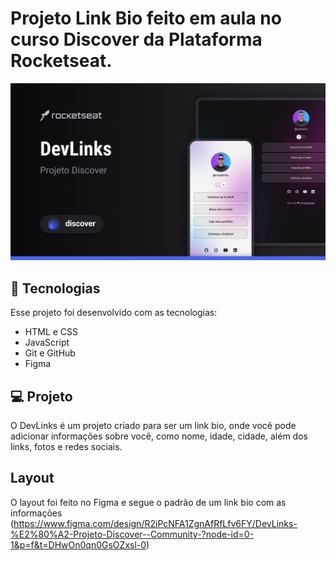 <h1 >Projeto Link Bio feito em aula no curso Discover da Plataforma Rocketseat.</h1>

<img src='/assets/Cover.png'>

## :rocket: Tecnologias
Esse projeto foi desenvolvido com as tecnologias:
<ul>
<li>HTML e CSS</li>
<li>JavaScript</li>
<li>Git e GitHub</li>
<li>Figma</li>
</ul>

## :computer: Projeto

O DevLinks é um projeto criado para ser um link bio, onde você pode adicionar informações sobre você, como nome, idade, cidade, além dos links, fotos e redes sociais.

## Layout
O layout foi feito no Figma e segue o padrão de um link bio com as informações (https://www.figma.com/design/R2iPcNFA1ZgnAfRfLfv6FY/DevLinks-%E2%80%A2-Projeto-Discover--Community-?node-id=0-1&p=f&t=DHwOn0qn0GsOZxsl-0)